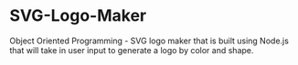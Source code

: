 # SVG-Logo-Maker
Object Oriented Programming - SVG logo maker that is built using Node.js that will take in user input to generate a logo by color and shape.
